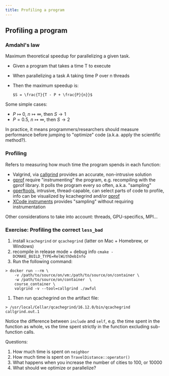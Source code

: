 ```yaml
---
title: Profiling a program
---
```


## Profiling a program

### Amdahl's law

Maximum theoretical speedup for parallelizing a given task.

- Given a program that takes a time T to execute
- When parallelizing a task A taking time P over n threads
- Then the maximum speedup is:

      $S = \frac{T}{T - P + \frac{P}{n}}$

Some simple cases:

- $P \mapsto 0$, $n \mapsto \infty$, then  $S \rightarrow 1$
- $P=0.5$, $n \mapsto \infty$, then  $S \rightarrow 2$

In practice, it means programmers/researchers should measure performance before
jumping to "optimize" code (a.k.a. apply the scientific method?).

### Profiling

Refers to measuring how much time the program spends in each function:

- Valgrind, via [callgrind](http://valgrind.org/docs/manual/cl-manual.html) provides an accurate, non-intrusive solution
- [gprof](https://sourceware.org/binutils/docs/gprof/) require "instrumenting"
  the program, e.g. recompiling with the gprof library. It polls the program
  every so often, a.k.a. "sampling"
- [gperftools]([https://github.com/gperftools/gperftools), intrusive,
thread-capable, can select parts of code to profile, info can be visualized by
kcachegrind and/or [pprof](https://github.com/google/pprof)
- [XCode instruments](https://developer.apple.com/library/content/documentation/DeveloperTools/Conceptual/InstrumentsUserGuide/) provides "sampling" without requiring instrumentation

Other considerations to take into account: threads, GPU-specifics, MPI...

### Exercise: Profiling the correct `less_bad`

1. install `kcachegrind` or `qcachegrind` (latter on Mac + Homebrew, or
   Windows)
1. recompile in release mode + debug info `cmake -DCMAKE_BUILD_TYPE=RelWithDebInfo`
1. Run the following command:

```
> docker run --rm \
    -v /path/to/source/on/vm:/path/to/source/on/container \
    -w /path/to/source/on/container  \
    course_container \
    valgrind -v --tool=callgrind ./awful
```

1. Then run qcachegrind on the artifact file:

```
> /usr/local/Cellar/qcachegrind/16.12.0/bin/qcachegrind callgrind.out.1
```

Notice the difference between `include` and `self`, e.g. the time spent in the
function as whole, vs the time spent strictly in the function excluding
sub-function calls.

Questions:

1. How much time is spent on `neighbor`
1. How much time is spent on `TravelDistance::operator()`
1. What happens when you increase the number of cities to 100, or 10000
1. What should we optimize or parallelize?
